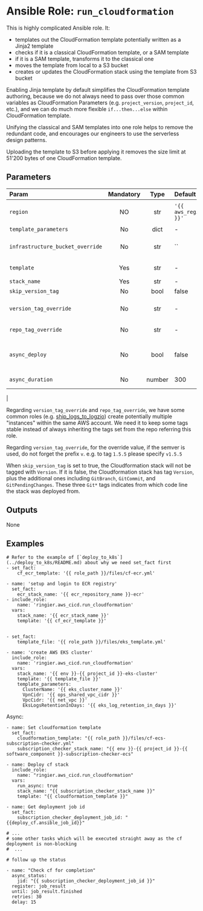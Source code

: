 # Ansible Role: `run_cloudformation`

This is highly complicated Ansible role. It:
*  templates out the CloudFormation template potentially written as a Jinja2 template
*  checks if it is a classical CloudFormation template, or a SAM template
*  if it is a SAM template, transforms it to the classical one
*  moves the template from local to a S3 bucket
*  creates or updates the CloudFormation stack using the template from S3 bucket

Enabling Jinja template by default simplifies the CloudFormation template authoring, because we do not always need to pass over those
common variables as CloudFormation Parameters (e.g. `project_version`, `project_id`, etc.), and we can do much more flexible
`if...then...else` within CloudFormation template.

Unifying the classical and SAM templates into one role helps to remove the redundant code, and encourages our engineers to use the
serverless design patterns.

Uploading the template to S3 before applying it removes the size limit at 51'200 bytes of one CloudFormation template.

## Parameters

| Param                            | Mandatory | Type | Default              | Description                                                                                                                                                                                      |
|:---------------------------------|:---------:|:----:|:---------------------|:-------------------------------------------------------------------------------------------------------------------------------------------------------------------------------------------------|
| `region`                         |    NO     | str  | `'{{ aws_region }}'` | The region to which the CloudFormation template is deployed. In the most cases it should not be specified. Only use it in rare cases to handle the stacks for CloudFront at us-east-1            |
| `template_parameters`            |    No     | dict | -                    | CloudFormation template Parameters to pass over to the deployment                                                                                                                                |
| `infrastructure_bucket_override` |    No     | str  | ``                   | Specify the S3 bucket to store the rendered CloudFormation template. This parameter **SHOULD ONLY BE USED** for the initial bootstrap repo to create the permanent S3 bucket for infrastructure. |
| `template`                       |    Yes    | str  | -                    | Filepath to the CloudFormation template, use Jinja2 templating grammar if it makes things easier.                                                                                                |
| `stack_name`                     |    Yes    | str  | -                    | Name of the CloudFormation stack to be created.                                                                                                                                                  |
| `skip_version_tag`               |    No     | bool | false                | When true, the CloudFormation stack will not have `Version` tag.                                                                                                                                 |
| `version_tag_override`           |    No     | str  | -                    | When specified, the CloudFormation stack will have `Version` tagged with the specified value instead of the default `{{ version }}`. This parameter overrules `skip_version_tag`.                |
| `repo_tag_override`              |    No     | str  | -                    | When specified, the CloudFormation stack will have `Repository` tagged with the specified value instead of the default `{{ git_info.repo_name }}`.                                               |
| `async_deploy`                     |    No    | bool  | false                    | By setting this value to true, Ansible starts the task and immediately moves on to the next task without waiting for a result, see https://docs.ansible.com/ansible/latest/playbook_guide/playbooks_async.html#run-tasks-concurrently-poll-0                                                                                                                           |
| `async_duration`                     |    No    | number  | 300                    | Only relevant in case `async_deploy` has been enabled. Seconds to wait before timing out the execution of the async deployment.
|

Regarding `version_tag_override` and `repo_tag_override`, we have some common roles
(e.g. [ship_logs_to_logzio](../ship_logs_to_logzio/README.md)) create potentially multiple "instances" within the same AWS account.
We need it to keep some tags stable instead of always inheriting the tags set from the repo referring this role. 

Regarding `version_tag_override`, for the override value, if the semver is used, do not forget the prefix `v`. e.g. to tag `1.5.5` please specify `v1.5.5`

When `skip_version_tag` is set to true, the Cloudformation stack will not be tagged with `Version`. If it is false, the Cloudformation
stack has tag `Version`, plus the additional ones including `GitBranch`, `GitCommit`, and `GitPendingChanges`.
These three `Git*` tags indicates from which code line the stack was deployed from. 


## Outputs

None

## Examples

```ansible
# Refer to the example of [`deploy_to_k8s`](../deploy_to_k8s/README.md) about why we need set_fact first
- set_fact:
    cf_ecr_template: '{{ role_path }}/files/cf-ecr.yml'

- name: 'setup and login to ECR registry'
  set_fact:
    ecr_stack_name: '{{ ecr_repository_name }}-ecr'
- include_role:
    name: 'ringier.aws_cicd.run_cloudformation'
  vars:
    stack_name: '{{ ecr_stack_name }}'
    template: '{{ cf_ecr_template }}'


- set_fact:
    template_file: '{{ role_path }}/files/eks_template.yml'

- name: 'create AWS EKS cluster'
  include_role:
    name: 'ringier.aws_cicd.run_cloudformation'
  vars:
    stack_name: '{{ env }}-{{ project_id }}-eks-cluster'
    template: '{{ template_file }}'
    template_parameters:
      ClusterName: '{{ eks_cluster_name }}'
      VpnCidr: '{{ ops_shared_vpc_cidr }}'
      VpcCidr: '{{ net_vpc }}'
      EksLogsRetentionInDays: '{{ eks_log_retention_in_days }}'
```

Async:

```ansible
- name: Set cloudformation template
  set_fact:
    cloudformation_template: "{{ role_path }}/files/cf-ecs-subscription-checker.yml"
    subscription_checker_stack_name: "{{ env }}-{{ project_id }}-{{ software_component }}-subscription-checker-ecs"

- name: Deploy cf stack
  include_role:
    name: "ringier.aws_cicd.run_cloudformation"
  vars:
    run_async: true
    stack_name: "{{ subscription_checker_stack_name }}"
    template: "{{ cloudformation_template }}"

- name: Get deployment job id
  set_fact:
    subscription_checker_deployment_job_id: "{{deploy_cf.ansible_job_id}}"

# ...
# some other tasks which will be executed straight away as the cf deployment is non-blocking
#  ...

# follow up the status

- name: "Check cf for completion"
  async_status:
    jid: "{{ subscription_checker_deployment_job_id }}"
  register: job_result
  until: job_result.finished
  retries: 30
  delay: 15
```
